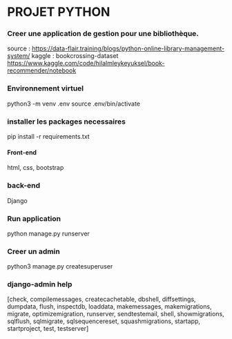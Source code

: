 # PROJET PYTHON
### Creer une application de gestion pour une bibliothèque.

source : https://data-flair.training/blogs/python-online-library-management-system/
kaggle : bookcrossing-dataset
https://www.kaggle.com/code/hilalmleykeyuksel/book-recommender/notebook

### Environnement virtuel
python3 -m venv .env
source .env/bin/activate

### installer les packages necessaires
pip install -r requirements.txt


#### Front-end 
html, css, bootstrap

### back-end 
Django

### Run application
python manage.py runserver

### Creer un admin
python3 manage.py createsuperuser

### django-admin help

[check, compilemessages, createcachetable, dbshell, diffsettings, dumpdata, flush, inspectdb, loaddata, makemessages, makemigrations,
migrate, optimizemigration, runserver, sendtestemail, shell, showmigrations, sqlflush, sqlmigrate, sqlsequencereset, squashmigrations,
startapp, startproject, test, testserver]